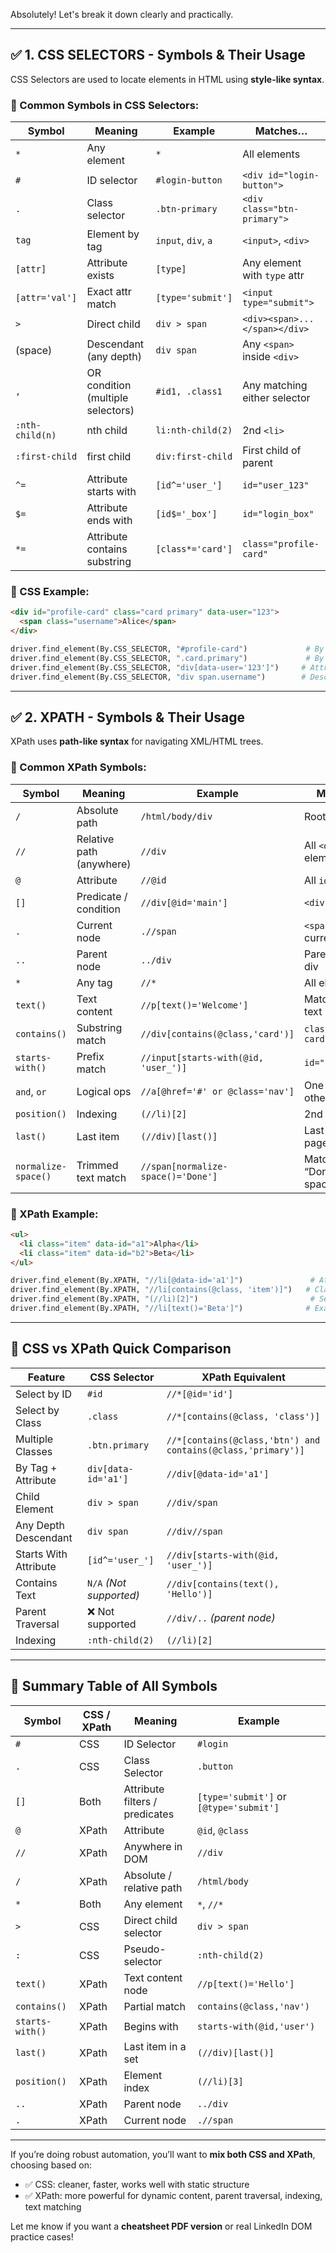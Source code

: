 Absolutely! Let's break it down clearly and practically.

---

## ✅ **1. CSS SELECTORS - Symbols & Their Usage**

CSS Selectors are used to locate elements in HTML using **style-like syntax**.

### 🔹 Common Symbols in CSS Selectors:

| Symbol          | Meaning                           | Example             | Matches…                      |
| --------------- | --------------------------------- | ------------------- | ----------------------------- |
| `*`             | Any element                       | `*`                 | All elements                  |
| `#`             | ID selector                       | `#login-button`     | `<div id="login-button">`     |
| `.`             | Class selector                    | `.btn-primary`      | `<div class="btn-primary">`   |
| `tag`           | Element by tag                    | `input`, `div`, `a` | `<input>`, `<div>`            |
| `[attr]`        | Attribute exists                  | `[type]`            | Any element with `type` attr  |
| `[attr='val']`  | Exact attr match                  | `[type='submit']`   | `<input type="submit">`       |
| `>`             | Direct child                      | `div > span`        | `<div><span>...</span></div>` |
| (space)         | Descendant (any depth)            | `div span`          | Any `<span>` inside `<div>`   |
| `,`             | OR condition (multiple selectors) | `#id1, .class1`     | Any matching either selector  |
| `:nth-child(n)` | nth child                         | `li:nth-child(2)`   | 2nd `<li>`                    |
| `:first-child`  | first child                       | `div:first-child`   | First child of parent         |
| `^=`            | Attribute starts with             | `[id^='user_']`     | `id="user_123"`               |
| `$=`            | Attribute ends with               | `[id$='_box']`      | `id="login_box"`              |
| `*=`            | Attribute contains substring      | `[class*='card']`   | `class="profile-card"`        |

### 🧠 CSS Example:

```html
<div id="profile-card" class="card primary" data-user="123">
  <span class="username">Alice</span>
</div>
```

```python
driver.find_element(By.CSS_SELECTOR, "#profile-card")             # By ID
driver.find_element(By.CSS_SELECTOR, ".card.primary")             # By both classes
driver.find_element(By.CSS_SELECTOR, "div[data-user='123']")     # Attribute match
driver.find_element(By.CSS_SELECTOR, "div span.username")        # Descendant
```

---

## ✅ **2. XPATH - Symbols & Their Usage**

XPath uses **path-like syntax** for navigating XML/HTML trees.

### 🔹 Common XPath Symbols:

| Symbol              | Meaning                  | Example                              | Matches…                           |
| ------------------- | ------------------------ | ------------------------------------ | ---------------------------------- |
| `/`                 | Absolute path            | `/html/body/div`                     | Root to div                        |
| `//`                | Relative path (anywhere) | `//div`                              | All `<div>` elements               |
| `@`                 | Attribute                | `//@id`                              | All `id` attributes                |
| `[]`                | Predicate / condition    | `//div[@id='main']`                  | `<div id="main">`                  |
| `.`                 | Current node             | `.//span`                            | `<span>` under current element     |
| `..`                | Parent node              | `../div`                             | Parent's sibling div               |
| `*`                 | Any tag                  | `//*`                                | All elements                       |
| `text()`            | Text content             | `//p[text()='Welcome']`              | Match exact text                   |
| `contains()`        | Substring match          | `//div[contains(@class,'card')]`     | `class="profile-card"`             |
| `starts-with()`     | Prefix match             | `//input[starts-with(@id, 'user_')]` | `id="user_001"`                    |
| `and`, `or`         | Logical ops              | `//a[@href='#' or @class='nav']`     | One or the other                   |
| `position()`        | Indexing                 | `(//li)[2]`                          | 2nd `<li>`                         |
| `last()`            | Last item                | `(//div)[last()]`                    | Last `<div>` in page               |
| `normalize-space()` | Trimmed text match       | `//span[normalize-space()='Done']`   | Matches “Done” with spaces ignored |

### 🧠 XPath Example:

```html
<ul>
  <li class="item" data-id="a1">Alpha</li>
  <li class="item" data-id="b2">Beta</li>
</ul>
```

```python
driver.find_element(By.XPATH, "//li[@data-id='a1']")               # Attribute match
driver.find_element(By.XPATH, "//li[contains(@class, 'item')]")   # Class contains
driver.find_element(By.XPATH, "(//li)[2]")                         # Second list item
driver.find_element(By.XPATH, "//li[text()='Beta']")              # Exact text match
```

---

## 🔄 CSS vs XPath Quick Comparison

| Feature               | CSS Selector            | XPath Equivalent                                             |
| --------------------- | ----------------------- | ------------------------------------------------------------ |
| Select by ID          | `#id`                   | `//*[@id='id']`                                              |
| Select by Class       | `.class`                | `//*[contains(@class, 'class')]`                             |
| Multiple Classes      | `.btn.primary`          | `//*[contains(@class,'btn') and contains(@class,'primary')]` |
| By Tag + Attribute    | `div[data-id='a1']`     | `//div[@data-id='a1']`                                       |
| Child Element         | `div > span`            | `//div/span`                                                 |
| Any Depth Descendant  | `div span`              | `//div//span`                                                |
| Starts With Attribute | `[id^='user_']`         | `//div[starts-with(@id, 'user_')]`                           |
| Contains Text         | `N/A` *(Not supported)* | `//div[contains(text(), 'Hello')]`                           |
| Parent Traversal      | ❌ Not supported         | `//div/..` *(parent node)*                                   |
| Indexing              | `:nth-child(2)`         | `(//li)[2]`                                                  |

---

## 📝 Summary Table of All Symbols

| Symbol          | CSS / XPath | Meaning                        | Example                                 |
| --------------- | ----------- | ------------------------------ | --------------------------------------- |
| `#`             | CSS         | ID Selector                    | `#login`                                |
| `.`             | CSS         | Class Selector                 | `.button`                               |
| `[]`            | Both        | Attribute filters / predicates | `[type='submit']` or `[@type='submit']` |
| `@`             | XPath       | Attribute                      | `@id`, `@class`                         |
| `//`            | XPath       | Anywhere in DOM                | `//div`                                 |
| `/`             | XPath       | Absolute / relative path       | `/html/body`                            |
| `*`             | Both        | Any element                    | `*`, `//*`                              |
| `>`             | CSS         | Direct child selector          | `div > span`                            |
| `:`             | CSS         | Pseudo-selector                | `:nth-child(2)`                         |
| `text()`        | XPath       | Text content node              | `//p[text()='Hello']`                   |
| `contains()`    | XPath       | Partial match                  | `contains(@class,'nav')`                |
| `starts-with()` | XPath       | Begins with                    | `starts-with(@id,'user')`               |
| `last()`        | XPath       | Last item in a set             | `(//div)[last()]`                       |
| `position()`    | XPath       | Element index                  | `(//li)[3]`                             |
| `..`            | XPath       | Parent node                    | `../div`                                |
| `.`             | XPath       | Current node                   | `.//span`                               |

---

If you’re doing robust automation, you’ll want to **mix both CSS and XPath**, choosing based on:

* ✅ CSS: cleaner, faster, works well with static structure
* ✅ XPath: more powerful for dynamic content, parent traversal, indexing, text matching

Let me know if you want a **cheatsheet PDF version** or real LinkedIn DOM practice cases!
